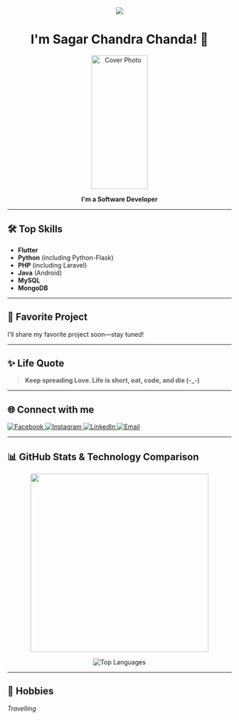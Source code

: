 <!-- Cover Photo -->
<p align="center">
  <img src="https://capsule-render.vercel.app/api?type=waving&color=gradient&text=Hello!&height=100&section=header"/>
</p>

<h1 align="center">I'm Sagar Chandra Chanda! 👋</h1>

<p align="center">
  <img src="https://drive.usercontent.google.com/download?id=12ayCixiWLkE-4EHnr1_g7sbNrvEZNdvp&export=view&authuser=0" alt="Cover Photo" style="width:50%;height:300px;object-fit:contain;">
</p>


<p align="center"><b>I'm a Software Developer</b></p>

---

## 🛠️ Top Skills

- **Flutter**
- **Python** (including Python-Flask)
- **PHP** (including Laravel)
- **Java** (Android)
- **MySQL**
- **MongoDB**

---

## 🌟 Favorite Project

I’ll share my favorite project soon—stay tuned!  


---

## ✨ Life Quote

> **Keep spreading Love. Life is short, eat, code, and die (-_-)**

---

## 🌐 Connect with me

<p align="left">
  <a href="https://www.facebook.com/look.sagar.007" target="_blank">
    <img src="https://img.shields.io/badge/Facebook-1877F2?style=for-the-badge&logo=facebook&logoColor=white" alt="Facebook"/>
  </a>
  <a href="https://instagram.com/iamlooksagar" target="_blank">
    <img src="https://img.shields.io/badge/Instagram-E4405F?style=for-the-badge&logo=instagram&logoColor=white" alt="Instagram"/>
  </a>
  <a href="https://linkedin.com/in/sagar-chandra-chanda-599024bb" target="_blank">
    <img src="https://img.shields.io/badge/LinkedIn-0A66C2?style=for-the-badge&logo=linkedin&logoColor=white" alt="LinkedIn"/>
  </a>
  <a href="mailto:looksagar59@gmail.com">
    <img src="https://img.shields.io/badge/Email-D14836?style=for-the-badge&logo=gmail&logoColor=white" alt="Email"/>
  </a>
</p>

---

## 📊 GitHub Stats & Technology Comparison

<!--
  This section will visualize your most-used programming languages and technologies based on your GitHub activity.
  Replace the example below with your actual stats, or use a GitHub stats card service like github-readme-stats.
-->
<div align="center">
  <img src="https://github-readme-stats.vercel.app/api?username=sagarbanik&count_private=true&show_icons=true&theme=prussian" width="400">
</div>

<p align="center">
  <img src="https://github-readme-stats.vercel.app/api/top-langs/?username=sagarbanik&layout=compact&hide=html,css&theme=radical" alt="Top Languages" />
</p>

<!--
  Add a custom comparison or summary here after reviewing your GitHub repositories.
-->

---

## 🎯 Hobbies

*Travelling*
